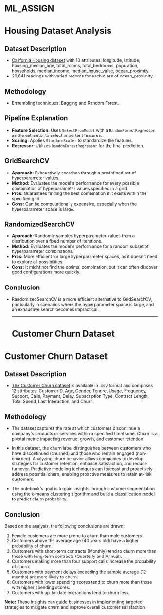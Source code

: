 # ML_ASSIGN

# Housing Dataset Analysis

## Dataset Description
- [California Housing dataset](https://scikit-learn.org/stable/modules/generated/sklearn.datasets.fetch_california_housing.html) with 10 attributes: longitude, latitude, housing_median_age, total_rooms, total_bedrooms, population, households, median_income, median_house_value, ocean_proximity.
- 20,641 readings with varied records for each class of ocean_proximity.

## Methodology
- Ensembling techniques: Bagging and Random Forest.

## Pipeline Explanation
- **Feature Selection:** Uses `SelectFromModel` with a `RandomForestRegressor` as the estimator to select important features.
- **Scaling:** Applies `StandardScaler` to standardize the features.
- **Regressor:** Utilizes `RandomForestRegressor` for the final prediction.

## GridSearchCV
- **Approach:** Exhaustively searches through a predefined set of hyperparameter values.
- **Method:** Evaluates the model's performance for every possible combination of hyperparameter values specified in a grid.
- **Pros:** Guarantees finding the best combination if it exists within the specified grid.
- **Cons:** Can be computationally expensive, especially when the hyperparameter space is large.

## RandomizedSearchCV
- **Approach:** Randomly samples hyperparameter values from a distribution over a fixed number of iterations.
- **Method:** Evaluates the model's performance for a random subset of hyperparameter combinations.
- **Pros:** More efficient for large hyperparameter spaces, as it doesn't need to explore all possibilities.
- **Cons:** It might not find the optimal combination, but it can often discover good configurations more quickly.

## Conclusion
- RandomizedSearchCV is a more efficient alternative to GridSearchCV, particularly in scenarios where the hyperparameter space is large, and an exhaustive search becomes impractical.
  _______________________________________________________________________________________________________________________________________________________________________________________________________________

  # Customer Churn Dataset

# Customer Churn Dataset

## Dataset Description
- [The Customer Churn dataset](https://www.kaggle.com/datasets/blastchar/telco-customer-churn) is available in .csv format and comprises 12 attributes: CustomerID, Age, Gender, Tenure, Usage, Frequency, Support, Calls, Payment, Delay, Subscription Type, Contract Length, Total Spend, Last Interaction, and Churn.



## Methodology
- The dataset captures the rate at which customers discontinue a company's products or services within a specified timeframe. Churn is a pivotal metric impacting revenue, growth, and customer retention.

- In this dataset, the churn label distinguishes between customers who have discontinued (churned) and those who remain engaged (non-churned). Analyzing churn behavior allows companies to develop strategies for customer retention, enhance satisfaction, and reduce turnover. Predictive modeling techniques can forecast and proactively address potential churn, enabling proactive measures to retain at-risk customers.

- The notebook's goal is to gain insights through customer segmentation using the k-means clustering algorithm and build a classification model to predict churn probability.

## Conclusion
Based on the analysis, the following conclusions are drawn:
1. Female customers are more prone to churn than male customers.
2. Customers above the average age (40 years old) have a higher probability of churn.
3. Customers with short-term contracts (Monthly) tend to churn more than those with long-term contracts (Quarterly and Annual).
4. Customers making more than four support calls increase the probability of churn.
5. Customers with payment delays exceeding the sample average (12 months) are more likely to churn.
6. Customers with lower spending scores tend to churn more than those with higher spending scores.
7. Customers with up-to-date interactions tend to churn less.

**Note:** These insights can guide businesses in implementing targeted strategies to mitigate churn and improve overall customer satisfaction.

